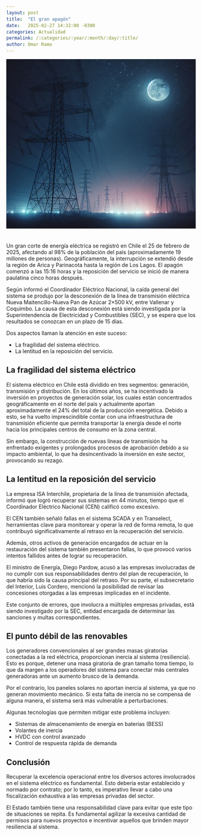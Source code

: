 ```yaml
---
layout: post
title:  "El gran apagón"
date:   2025-02-27 14:32:00 -0300
categories: Actualidad
permalink: /:categories/:year/:month/:day/:title/
author: Omar Ramo
---
```

<div>
  <img src="/assets/images/el-gran-apagon.jpg" alt="El gran apagón" style="width:750px; max-height:450px;object-fit:cover;margin-bottom:20px"> 
</div>

Un gran corte de energía eléctrica se registró en Chile el 25 de febrero de 2025, afectando al 98% de la población del país (aproximadamente 19 millones de personas). Geográficamente, la interrupción se extendió desde la región de Arica y Parinacota hasta la región de Los Lagos. El apagón comenzó a las 15:16 horas y la reposición del servicio se inició de manera paulatina cinco horas después.

Según informó el Coordinador Eléctrico Nacional, la caída general del sistema se produjo por la desconexión de la línea de transmisión eléctrica Nueva Maitencillo-Nueva Pan de Azúcar 2×500 kV, entre Vallenar y Coquimbo. La causa de esta desconexión está siendo investigada por la Superintendencia de Electricidad y Combustibles (SEC), y se espera que los resultados se conozcan en un plazo de 15 días.

Dos aspectos llaman la atención en este suceso:

- La fragilidad del sistema eléctrico.
- La lentitud en la reposición del servicio.

## La fragilidad del sistema eléctrico

El sistema eléctrico en Chile está dividido en tres segmentos: generación, transmisión y distribución. En los últimos años, se ha incentivado la inversión en proyectos de generación solar, los cuales están concentrados geográficamente en el norte del país y actualmente aportan aproximadamente el 24% del total de la producción energética. Debido a esto, se ha vuelto imprescindible contar con una infraestructura de transmisión eficiente que permita transportar la energía desde el norte hacia los principales centros de consumo en la zona central.

Sin embargo, la construcción de nuevas líneas de transmisión ha enfrentado exigentes y prolongados procesos de aprobación debido a su impacto ambiental, lo que ha desincentivado la inversión en este sector, provocando su rezago.

## La lentitud en la reposición del servicio

La empresa ISA Interchile, propietaria de la línea de transmisión afectada, informó que logró recuperar sus sistemas en 44 minutos, tiempo que el Coordinador Eléctrico Nacional (CEN) calificó como excesivo.

El CEN también señaló fallas en el sistema SCADA y en Transelect, herramientas clave para monitorear y operar la red de forma remota, lo que contribuyó significativamente al retraso en la recuperación del servicio.

Además, otros activos de generación encargados de actuar en la restauración del sistema también presentaron fallas, lo que provocó varios intentos fallidos antes de lograr su recuperación.

El ministro de Energía, Diego Pardow, acusó a las empresas involucradas de no cumplir con sus responsabilidades dentro del plan de recuperación, lo que habría sido la causa principal del retraso. Por su parte, el subsecretario del Interior, Luis Cordero, mencionó la posibilidad de revisar las concesiones otorgadas a las empresas implicadas en el incidente.

Este conjunto de errores, que involucra a múltiples empresas privadas, está siendo investigado por la SEC, entidad encargada de determinar las sanciones y multas correspondientes.

## El punto débil de las renovables

Los generadores convencionales al ser grandes masas giratorias conectadas a la red eléctrica, proporcionan inercia al sistema (resiliencia). Esto es porque, detener una masa giratoria de gran tamaño toma tiempo, lo que da margen a los operadores del sistema para conectar más centrales generadoras ante un aumento brusco de la demanda.

Por el contrario, los paneles solares no aportan inercia al sistema, ya que no generan movimiento mecánico. Si esta falta de inercia no se compensa de alguna manera, el sistema será más vulnerable a perturbaciones.

Algunas tecnologías que permiten mitigar este problema incluyen:

- Sistemas de almacenamiento de energía en baterías (BESS)
- Volantes de inercia
- HVDC con control avanzado
- Control de respuesta rápida de demanda

## Conclusión

Recuperar la excelencia operacional entre los diversos actores involucrados en el sistema eléctrico es fundamental. Esto debería estar establecido y normado por contrato; por lo tanto, es imperativo llevar a cabo una fiscalización exhaustiva a las empresas privadas del sector.

El Estado también tiene una responsabilidad clave para evitar que este tipo de situaciones se repita. Es fundamental agilizar la excesiva cantidad de permisos para nuevos proyectos e incentivar aquellos que brinden mayor resiliencia al sistema.